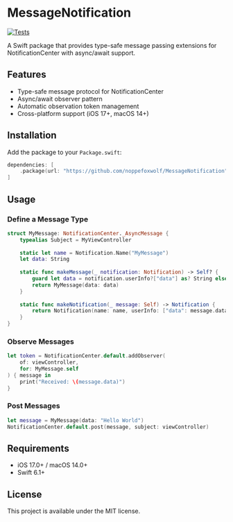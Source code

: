 # MessageNotification

[![Tests](https://github.com/noppefoxwolf/MessageNotification/actions/workflows/test.yml/badge.svg)](https://github.com/noppefoxwolf/MessageNotification/actions/workflows/test.yml)

A Swift package that provides type-safe message passing extensions for NotificationCenter with async/await support.

## Features

- Type-safe message protocol for NotificationCenter
- Async/await observer pattern
- Automatic observation token management
- Cross-platform support (iOS 17+, macOS 14+)

## Installation

Add the package to your `Package.swift`:

```swift
dependencies: [
    .package(url: "https://github.com/noppefoxwolf/MessageNotification", from: "1.0.0")
]
```

## Usage

### Define a Message Type

```swift
struct MyMessage: NotificationCenter._AsyncMessage {
    typealias Subject = MyViewController
    
    static let name = Notification.Name("MyMessage")
    let data: String
    
    static func makeMessage(_ notification: Notification) -> Self? {
        guard let data = notification.userInfo?["data"] as? String else { return nil }
        return MyMessage(data: data)
    }
    
    static func makeNotification(_ message: Self) -> Notification {
        return Notification(name: name, userInfo: ["data": message.data])
    }
}
```

### Observe Messages

```swift
let token = NotificationCenter.default.addObserver(
    of: viewController,
    for: MyMessage.self
) { message in
    print("Received: \(message.data)")
}
```

### Post Messages

```swift
let message = MyMessage(data: "Hello World")
NotificationCenter.default.post(message, subject: viewController)
```

## Requirements

- iOS 17.0+ / macOS 14.0+
- Swift 6.1+

## License

This project is available under the MIT license.